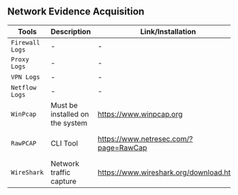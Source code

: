 ## Network Evidence Acquisition
| Tools | Description | Link/Installation | Command |
|-------|-------------|------|------|
| `Firewall Logs` | - | - | - |
| `Proxy Logs` | - | - | - |
| `VPN Logs` | - | - | - |
| `Netflow Logs` | - | - | - |
| `WinPcap` | Must be installed on the system | https://www.winpcap.org | - |
| `RawPCAP` | CLI Tool | https://www.netresec.com/?page=RawCap | RawCap.exe 0 RawCap.pcap |
| `WireShark` | Network traffic capture | https://www.wireshark.org/download.html | - |
